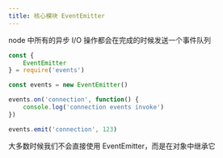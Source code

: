 ```yaml
---
title: 核心模块 EventEmitter
---
```


node 中所有的异步 I/O 操作都会在完成的时候发送一个事件队列

```javascript
const {
    EventEmitter
} = require('events')

const events = new EventEmitter()

events.on('connection', function() {
    console.log('connection events invoke')
})

events.emit('connection', 123)
```

大多数时候我们不会直接使用 EventEmitter，而是在对象中继承它
